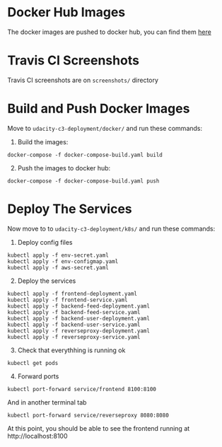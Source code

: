 # Docker Hub Images

The docker images are pushed to docker hub, you can find them [here](
https://hub.docker.com/u/ialmoqren)

# Travis CI Screenshots
Travis CI screenshots are on `screenshots/` directory

# Build and Push Docker Images

Move to `udacity-c3-deployment/docker/` and run these commands:

1. Build the images:
```
docker-compose -f docker-compose-build.yaml build
```

2. Push the images to docker hub:
```
docker-compose -f docker-compose-build.yaml push
```

# Deploy The Services

Now move to to `udacity-c3-deployment/k8s/` and run these commands:

1. Deploy config files
```
kubectl apply -f env-secret.yaml
kubectl apply -f env-configmap.yaml
kubectl apply -f aws-secret.yaml
```

2. Deploy the services
```
kubectl apply -f frontend-deployment.yaml
kubectl apply -f frontend-service.yaml
kubectl apply -f backend-feed-deployment.yaml
kubectl apply -f backend-feed-service.yaml
kubectl apply -f backend-user-deployment.yaml
kubectl apply -f backend-user-service.yaml
kubectl apply -f reverseproxy-deployment.yaml
kubectl apply -f reverseproxy-service.yaml
```

3. Check that everythhing is running ok
```
kubectl get pods
```

4. Forward ports
```
kubectl port-forward service/frontend 8100:8100
```

And in another terminal tab

```
kubectl port-forward service/reverseproxy 8080:8080
```


At this point, you should be able to see the frontend running at http://localhost:8100